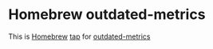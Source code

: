 # Homebrew outdated-metrics
This is [Homebrew][homebrew] [tap][tap] for [outdated-metrics][outdated-metrics]

[homebrew]: https://brew.sh/
[tap]: https://docs.brew.sh/Taps.html
[outdated-metrics]: https://github.com/ElevatePartners/outdated-metrics
